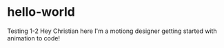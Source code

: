# hello-world
Testing 1-2
Hey Christian here I'm a motiong designer getting started with animation to code!
